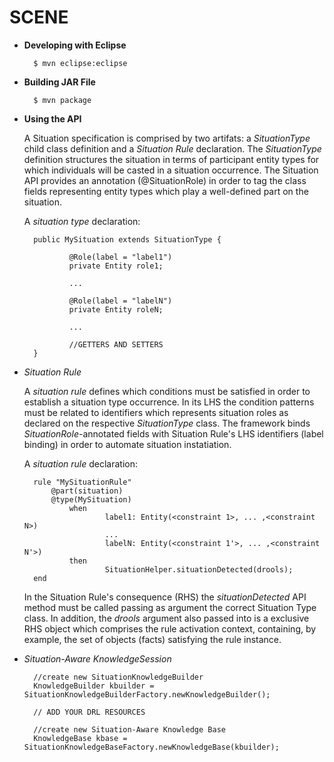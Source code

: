 # SCENE

* **Developing with Eclipse**

        $ mvn eclipse:eclipse

* **Building JAR File**

        $ mvn package

* **Using the API**

	A Situation specification is comprised by two artifats: a *SituationType* child class definition and a *Situation Rule* declaration. The 		*SituationType* definition structures the situation in terms of participant entity types for which individuals will be casted in a 			situation occurrence. The Situation API provides an annotation (@SituationRole) in order to tag the class fields representing entity 			types which play a well-defined part on the situation.

	A *situation type* declaration:

        public MySituation extends SituationType {
         
                @Role(label = "label1")
                private Entity role1;
                
                ...
                
                @Role(label = "labelN")
                private Entity roleN;
         
                ... 
                
                //GETTERS AND SETTERS
        }

* *Situation Rule*

	A *situation rule* defines which conditions must be satisfied in order to establish a situation type occurrence. In its LHS the condition 		patterns must be related to identifiers which represents situation roles as declared on the respective *SituationType* class. The framework 	binds *SituationRole*-annotated fields with Situation Rule's LHS identifiers (label binding) in order to automate situation 	instatiation.

	A *situation rule* declaration:

        rule "MySituationRule"
			@part(situation)
			@type(MySituation)
                when
                        label1: Entity(<constraint 1>, ... ,<constraint N>)
                        ...
						labelN: Entity(<constraint 1'>, ... ,<constraint N'>)
                then
                        SituationHelper.situationDetected(drools);
        end

	In the Situation Rule's consequence (RHS) the *situationDetected* API method must be called passing as argument the correct Situation Type 		class. In addition, the *drools* argument also passed into is a exclusive RHS object which comprises the rule activation context, 			containing, by example, the set of objects (facts) satisfying the rule instance.

* *Situation-Aware KnowledgeSession*

        //create new SituationKnowledgeBuilder
        KnowledgeBuilder kbuilder = SituationKnowledgeBuilderFactory.newKnowledgeBuilder();
    
        // ADD YOUR DRL RESOURCES
		
		//create new Situation-Aware Knowledge Base
        KnowledgeBase kbase = SituationKnowledgeBaseFactory.newKnowledgeBase(kbuilder);		
